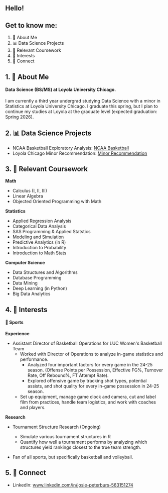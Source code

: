 ## Hello!

## Get to know me:

1. 👋 About Me
2. 📊 Data Science Projects
3. 📝 Relevant Coursework
4. 🌱 Interests
5. 👥 Connect

## 1. 👋 About Me

#### Data Science (BS/MS) at Loyola University Chicago.

I am currently a third year undergrad studying Data Science with a minor in Statistics at Loyola University Chicago. I graduate this spring, but I plan to continue my studies at Loyola at the graduate level (expected graduation: Spring 2026).

## 2. 📊 Data Science Projects

- NCAA Basketball Exploratory Analysis: [NCAA Basketball](https://github.com/JoPeterburs/dsci101-project.git)
- Loyola Chicago Minor Recommendation: [Minor Recommendation](https://github.com/JoPeterburs/370-project.git)

## 3. 📝 Relevant Coursework

**Math**
- Calculus (I, II, III)
- Linear Algebra
- Objected Oriented Programming with Math

**Statistics**
- Applied Regression Analysis
- Categorical Data Analysis
- SAS Programming & Applied Statstics
- Modeling and Simulation
- Predictive Analytics (in R)
- Introduction to Probability
- Introduction to Math Stats

**Computer Science**
- Data Structures and Algorithms
- Database Programming
- Data Mining
- Deep Learning (in Python)
- Big Data Analytics

## 4. 🌱 Interests

#### 🏀 Sports

**Experience**
- Assistant Director of Basketball Operations for LUC Women's Basketball Team
  - Worked with Director of Operations to analyze in-game statistics and performance.
    - Analyzed four important factors for every game in the 24-25 season. (Offense Points per Possession,  Effective FG%, Turnover Rate, Off Rebound%, FT Attempt Rate).
    - Explored offensive game by tracking shot types, potential assists, and shot quality for every in-game possession in 24-25 season.
  - Set up equipment, manage game clock and camera, cut and label film from practices, handle team logistics, and work with coaches and players.

**Research**
- Tournament Structure Research (Ongoing)
  - Simulate various tournament structures in R
  - Quantify how well a tournament performs by analyzing which structures yield rankings closest to the true team strength.
 
- Fan of all sports, but specifically basketball and volleyball.

## 5. 👥 Connect

- LinkedIn: www.linkedin.com/in/josie-peterburs-563151274
